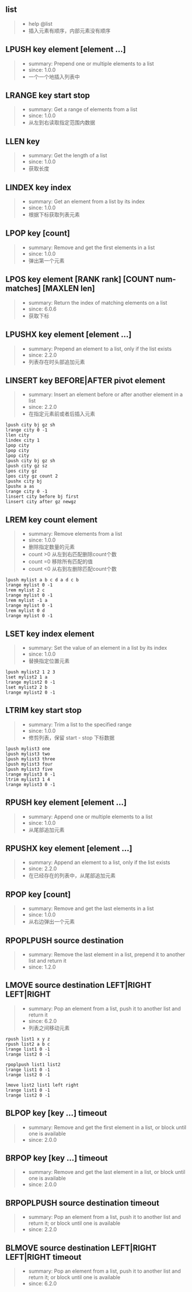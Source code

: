 ## list
>- help @list 
>- 插入元素有顺序，内部元素没有顺序

## LPUSH key element [element ...]
>- summary: Prepend one or multiple elements to a list
>- since: 1.0.0
>- 一个一个地插入列表中

## LRANGE key start stop
>- summary: Get a range of elements from a list
>- since: 1.0.0
>- 从左到右读取指定范围内数据


## LLEN key
>- summary: Get the length of a list
>- since: 1.0.0
>- 获取长度
  
## LINDEX key index
>- summary: Get an element from a list by its index
>- since: 1.0.0  
>- 根据下标获取列表元素

## LPOP key [count]
>- summary: Remove and get the first elements in a list
>- since: 1.0.0
>- 弹出第一个元素
  

## LPOS key element [RANK rank] [COUNT num-matches] [MAXLEN len]
>- summary: Return the index of matching elements on a list
>- since: 6.0.6 
>- 获取下标
 
## LPUSHX key element [element ...]
>- summary: Prepend an element to a list, only if the list exists
>- since: 2.2.0
>- 列表存在时头部追加元素
 
## LINSERT key BEFORE|AFTER pivot element
>- summary: Insert an element before or after another element in a list
>- since: 2.2.0 
>- 在指定元素前或者后插入元素
 
```
lpush city bj gz sh
lrange city 0 -1
llen city 
lindex city 1
lpop city 
lpop city 
lpop city 
lpush city bj gz sh 
lpush city gz sz 
lpos city gz 
lpos city gz count 2
lpushx city bj 
lpushx a as 
lrange city 0 -1
linsert city before bj first 
linsert city after gz newgz 

```
 
## LREM key count element
>- summary: Remove elements from a list
>- since: 1.0.0
>- 删除指定数量的元素
>- count >0 从左到右匹配删除count个数
>- count =0 移除所有匹配的值
>- count <0 从右到左删除匹配count个数

```
lpush mylist a b c d a d c b 
lrange mylist 0 -1 
lrem mylist 2 c 
lrange mylist 0 -1
lrem mylist -1 a 
lrange mylist 0 -1
lrem mylist 0 d 
lrange mylist 0 -1

```

## LSET key index element
>- summary: Set the value of an element in a list by its index
>- since: 1.0.0
>- 替换指定位置元素
```
lpush mylist2 1 2 3 
lset mylist2 1 a 
lrange mylist2 0 -1 
lset mylist2 2 b
lrange mylist2 0 -1
```

## LTRIM key start stop
>- summary: Trim a list to the specified range
>- since: 1.0.0 
>- 修剪列表，保留 start - stop 下标数据
```
lpush mylist3 one 
lpush mylist3 two 
lpush mylist3 three 
lpush mylist3 four 
lpush mylist3 five 
lrange mylist3 0 -1
ltrim mylist3 1 4
lrange mylist3 0 -1
```
 
 
## RPUSH key element [element ...]
>- summary: Append one or multiple elements to a list
>- since: 1.0.0
>- 从尾部追加元素

## RPUSHX key element [element ...]
>- summary: Append an element to a list, only if the list exists
>- since: 2.2.0 
>- 在已经存在的列表中，从尾部追加元素
 
## RPOP key [count]
>- summary: Remove and get the last elements in a list
>- since: 1.0.0
>- 从右边弹出一个元素

## RPOPLPUSH source destination
>- summary: Remove the last element in a list, prepend it to another list and return it
>- since: 1.2.0
  
## LMOVE source destination LEFT|RIGHT LEFT|RIGHT
>- summary: Pop an element from a list, push it to another list and return it
>- since: 6.2.0
>- 列表之间移动元素
```
rpush list1 x y z 
rpush list2 a b c 
lrange list1 0 -1 
lrange list2 0 -1

rpoplpush list1 list2 
lrange list1 0 -1 
lrange list2 0 -1

lmove list2 list1 left right
lrange list1 0 -1 
lrange list2 0 -1

```
  

## BLPOP key [key ...] timeout
>- summary: Remove and get the first element in a list, or block until one is available
>- since: 2.0.0

## BRPOP key [key ...] timeout
>- summary: Remove and get the last element in a list, or block until one is available
>- since: 2.0.0

## BRPOPLPUSH source destination timeout
>- summary: Pop an element from a list, push it to another list and return it; or block until one is available
>- since: 2.2.0

## BLMOVE source destination LEFT|RIGHT LEFT|RIGHT timeout
>- summary: Pop an element from a list, push it to another list and return it; or block until one is available
>- since: 6.2.0


  

  

